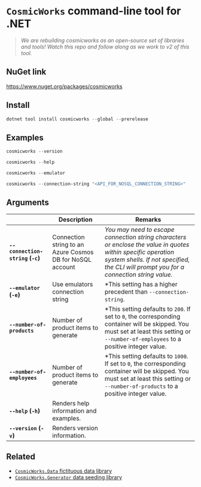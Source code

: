 # ``CosmicWorks`` command-line tool for .NET

> *We are rebuilding cosmicworks as an open-source set of libraries and tools! Watch this repo and follow along as we work to v2 of this tool.*

## NuGet link

<https://www.nuget.org/packages/cosmicworks>

## Install

```powershell
dotnet tool install cosmicworks --global --prerelease
```

## Examples

```powershell
cosmicworks --version

cosmicworks --help

cosmicworks --emulator

cosmicworks --connection-string "<API_FOR_NOSQL_CONNECTION_STRING>"
```

## Arguments

| | Description | Remarks |
| --- | --- | --- |
| **``--connection-string`` (``-c``)** | Connection string to an Azure Cosmos DB for NoSQL account | *You may need to escape connection string characters or enclose the value in quotes within specific operation system shells. If not specified, the CLI will prompt you for a connection string value.* |
| **``--emulator`` (``-e``)** | Use emulators connection string | *This setting has a higher precedent than ``--connection-string``. |
| **``--number-of-products``** | Number of product items to generate | *This setting defaults to ``200``. If set to ``0``, the corresponding container will be skipped. You must set at least this setting or ``--number-of-employees`` to a positive integer value. |
| **``--number-of-employees``** | Number of product items to generate | *This setting defaults to ``1000``. If set to ``0``, the corresponding container will be skipped. You must set at least this setting or ``--number-of-products`` to a positive integer value. |
| **``--help`` (``-h``)** | Renders help information and examples. |
| **``--version`` (``-v``)** | Renders version information. |

## Related

- [``CosmicWorks.Data`` fictituous data library](https://www.nuget.org/packages/cosmicworks.data)
- [``CosmicWorks.Generator`` data seeding library](https://www.nuget.org/packages/cosmicworks.generator)

